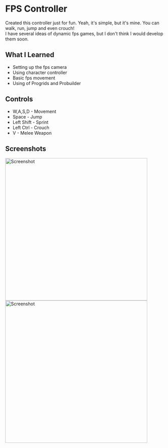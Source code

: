 # FPS Controller
 
Created this controller just for fun. Yeah, it's simple, but it's mine. You can walk, run, jump and even crouch!
</br>
I have several ideas of dynamic fps games, but I don't think I would develop them soon.
</br>

## What I Learned
* Setting up the fps camera
* Using character controller
* Basic fps movement
* Using of Progrids and Probuilder

## Controls
* W,A,S,D - Movement
* Space - Jump
* Left Shift - Sprint
* Left Ctrl - Crouch
* V - Melee Weapon

## Screenshots

<img alt="Screenshot" width="450" align="left" src="https://i.imgur.com/MmsLb7A.png">
<img alt="Screenshot" width="450" align="left" src="https://i.imgur.com/56yVsnR.png">
